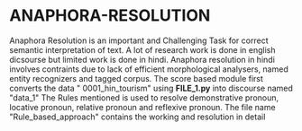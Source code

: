 # ANAPHORA-RESOLUTION
Anaphora Resolution is an important and Challenging Task for correct semantic interpretation of text. A lot of research work is done in english dicsourse but limited work is done in hindi. Anaphora resolution in hindi involves contraints due to lack of efficient morphological analysers, named entity recognizers and tagged corpus.
The score based module first converts the data " 0001_hin_tourism" using **FILE_1.py** into discourse named "data_1"
The Rules mentioned is used to resolve demonstrative pronoun, locative pronoun, relative pronoun and reflexive pronoun.
The file name "Rule_based_approach" contains the working and resolution in detail 
